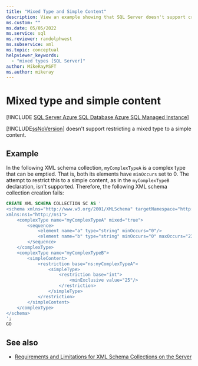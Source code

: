 ```yaml
---
title: "Mixed Type and Simple Content"
description: View an example showing that SQL Server doesn't support creating an XML schema that restricts a mixed type to a simple content.
ms.custom: ""
ms.date: 05/05/2022
ms.service: sql
ms.reviewer: randolphwest
ms.subservice: xml
ms.topic: conceptual
helpviewer_keywords:
  - "mixed types [SQL Server]"
author: MikeRayMSFT
ms.author: mikeray
---
```

# Mixed type and simple content

[!INCLUDE [SQL Server Azure SQL Database Azure SQL Managed Instance](../../includes/applies-to-version/sql-asdb-asdbmi.md)]

[!INCLUDE[ssNoVersion](../../includes/ssnoversion-md.md)] doesn't support restricting a mixed type to a simple content.

## Example

In the following XML schema collection, `myComplexTypeA` is a complex type that can be emptied. That is, both its elements have `minOccurs` set to 0. The attempt to restrict this to a simple content, as in the `myComplexTypeB` declaration, isn't supported. Therefore, the following XML schema collection creation fails:

```sql
CREATE XML SCHEMA COLLECTION SC AS '
<schema xmlns="http://www.w3.org/2001/XMLSchema" targetNamespace="http://ns" xmlns:ns="http://ns"
xmlns:ns1="http://ns1">
    <complexType name="myComplexTypeA" mixed="true">
        <sequence>
            <element name="a" type="string" minOccurs="0"/>
            <element name="b" type="string" minOccurs="0" maxOccurs="23"/>
        </sequence>
    </complexType>
    <complexType name="myComplexTypeB">
        <simpleContent>
            <restriction base="ns:myComplexTypeA">
                <simpleType>
                    <restriction base="int">
                        <minExclusive value="25"/>
                    </restriction>
                </simpleType>
            </restriction>
        </simpleContent>
    </complexType>
</schema>
';
GO
```

## See also

- [Requirements and Limitations for XML Schema Collections on the Server](../../relational-databases/xml/requirements-and-limitations-for-xml-schema-collections-on-the-server.md)
